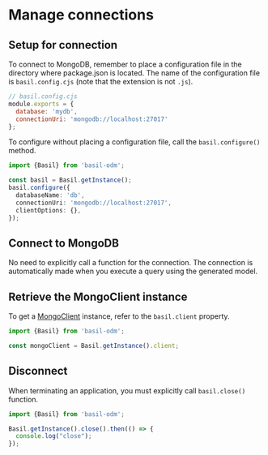 # Manage connections

## Setup for connection

To connect to MongoDB, remember to place a configuration file in the directory where package.json is located. The name of the configuration file is `basil.config.cjs` (note that the extension is not `.js`).

```javascript
// basil.config.cjs
module.exports = {
  database: 'mydb',
  connectionUri: 'mongodb://localhost:27017'
};
```

To configure without placing a configuration file, call the `basil.configure()` method.

```typescript
import {Basil} from 'basil-odm';

const basil = Basil.getInstance();
basil.configure({
  databaseName: 'db',
  connectionUri: 'mongodb://localhost:27017',
  clientOptions: {},
});
```

## Connect to MongoDB

No need to explicitly call a function for the connection. The connection is automatically made when you execute a query using the generated model.

## Retrieve the MongoClient instance

 To get a [MongoClient](https://mongodb.github.io/node-mongodb-native/5.7/classes/MongoClient.html) instance, refer to the `basil.client` property.

```typescript
import {Basil} from 'basil-odm';

const mongoClient = Basil.getInstance().client;
```

## Disconnect

When terminating an application, you must explicitly call `basil.close()` function.

```typescript
import {Basil} from 'basil-odm';

Basil.getInstance().close().then(() => {
  console.log("close");
});
```
